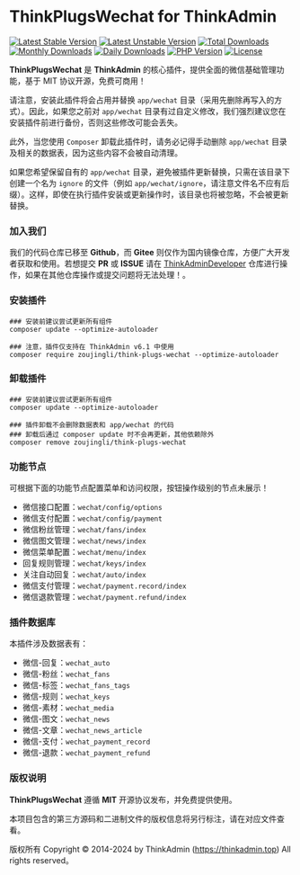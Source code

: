 # ThinkPlugsWechat for ThinkAdmin

[![Latest Stable Version](https://poser.pugx.org/zoujingli/think-plugs-wechat/v/stable)](https://packagist.org/packages/zoujingli/think-plugs-wechat)
[![Latest Unstable Version](https://poser.pugx.org/zoujingli/think-plugs-wechat/v/unstable)](https://packagist.org/packages/zoujingli/think-plugs-wechat)
[![Total Downloads](https://poser.pugx.org/zoujingli/think-plugs-wechat/downloads)](https://packagist.org/packages/zoujingli/think-plugs-wechat)
[![Monthly Downloads](https://poser.pugx.org/zoujingli/think-plugs-wechat/d/monthly)](https://packagist.org/packages/zoujingli/think-plugs-wechat)
[![Daily Downloads](https://poser.pugx.org/zoujingli/think-plugs-wechat/d/daily)](https://packagist.org/packages/zoujingli/think-plugs-wechat)
[![PHP Version](https://thinkadmin.top/static/icon/php-7.1.svg)](https://thinkadmin.top)
[![License](https://thinkadmin.top/static/icon/license-mit.svg)](https://mit-license.org)

**ThinkPlugsWechat** 是 **ThinkAdmin** 的核心插件，提供全面的微信基础管理功能，基于 MIT 协议开源，免费可商用！

请注意，安装此插件将会占用并替换 `app/wechat` 目录（采用先删除再写入的方式）。因此，如果您之前对 `app/wechat` 目录有过自定义修改，我们强烈建议您在安装插件前进行备份，否则这些修改可能会丢失。

此外，当您使用 `Composer` 卸载此插件时，请务必记得手动删除 `app/wechat` 目录及相关的数据表，因为这些内容不会被自动清理。

如果您希望保留自有的 `app/wechat` 目录，避免被插件更新替换，只需在该目录下创建一个名为 `ignore` 的文件（例如 `app/wechat/ignore`，请注意文件名不应有后缀）。这样，即使在执行插件安装或更新操作时，该目录也将被忽略，不会被更新替换。

### 加入我们

我们的代码仓库已移至 **Github**，而 **Gitee** 则仅作为国内镜像仓库，方便广大开发者获取和使用。若想提交 **PR** 或 **ISSUE** 请在 [ThinkAdminDeveloper](https://github.com/zoujingli/ThinkAdminDeveloper) 仓库进行操作，如果在其他仓库操作或提交问题将无法处理！。

### 安装插件

```shell
### 安装前建议尝试更新所有组件
composer update --optimize-autoloader

### 注意，插件仅支持在 ThinkAdmin v6.1 中使用
composer require zoujingli/think-plugs-wechat --optimize-autoloader
```

### 卸载插件

```shell
### 安装前建议尝试更新所有组件
composer update --optimize-autoloader

### 插件卸载不会删除数据表和 app/wechat 的代码
### 卸载后通过 composer update 时不会再更新，其他依赖除外
composer remove zoujingli/think-plugs-wechat
```

### 功能节点

可根据下面的功能节点配置菜单和访问权限，按钮操作级别的节点未展示！

* 微信接口配置：`wechat/config/options`
* 微信支付配置：`wechat/config/payment`
* 微信粉丝管理：`wechat/fans/index`
* 微信图文管理：`wechat/news/index`
* 微信菜单配置：`wechat/menu/index`
* 回复规则管理：`wechat/keys/index`
* 关注自动回复：`wechat/auto/index`
* 微信支付管理：`wechat/payment.record/index`
* 微信退款管理：`wechat/payment.refund/index`

### 插件数据库

本插件涉及数据表有：

* 微信-回复：`wechat_auto`
* 微信-粉丝：`wechat_fans`
* 微信-标签：`wechat_fans_tags`
* 微信-规则：`wechat_keys`
* 微信-素材：`wechat_media`
* 微信-图文：`wechat_news`
* 微信-文章：`wechat_news_article`
* 微信-支付：`wechat_payment_record`
* 微信-退款：`wechat_payment_refund`

### 版权说明

**ThinkPlugsWechat** 遵循 **MIT** 开源协议发布，并免费提供使用。

本项目包含的第三方源码和二进制文件的版权信息将另行标注，请在对应文件查看。

版权所有 Copyright © 2014-2024 by ThinkAdmin (https://thinkadmin.top) All rights reserved。
